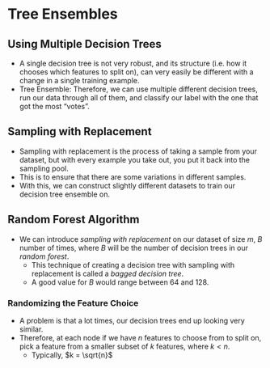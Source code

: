 # Tree Ensembles

## Using Multiple Decision Trees

- A single decision tree is not very robust, and its structure (i.e. how it chooses which features to split on), can very easily be different with a change in a single training example.
- Tree Ensemble: Therefore, we can use multiple different decision trees, run our data through all of them, and classify our label with the one that got the most “votes”.

## Sampling with Replacement

- Sampling with replacement is the process of taking a sample from your dataset, but with every example you take out, you put it back into the sampling pool.
- This is to ensure that there are some variations in different samples.
- With this, we can construct slightly different datasets to train our decision tree ensemble on.

## Random Forest Algorithm

- We can introduce *sampling with replacement* on our dataset of size $m$, $B$ number of times, where $B$ will be the number of decision trees in our *random forest*.
  - This technique of creating a decision tree with sampling with replacement is called a *bagged decision tree*.
  - A good value for $B$ would range between 64 and 128.

### Randomizing the Feature Choice

- A problem is that a lot times, our decision trees end up looking very similar.
- Therefore, at each node if we have $n$ features to choose from to split on, pick a feature from a smaller subset of $k$ features, where $k < n$.
  - Typically, $k = \sqrt{n}$
